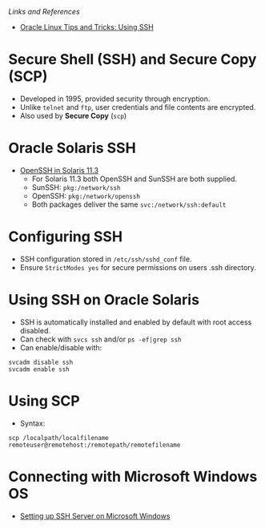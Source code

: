 *Links and References*
- [Oracle Linux Tips and Tricks: Using SSH](https://blogs.oracle.com/linux/entry/oracle_linux_tips_and_tricks)

# Secure Shell (SSH) and Secure Copy (SCP)
- Developed in 1995, provided security through encryption.
- Unlike `telnet` and `ftp`, user credentials and file contents are encrypted.
- Also used by **Secure Copy** (`scp`)

# Oracle Solaris SSH

- [OpenSSH in Solaris 11.3](https://blogs.oracle.com/darren/entry/openssh_in_solaris_11_3)
    - For Solaris 11.3 both OpenSSH and SunSSH are both supplied.
    - SunSSH: `pkg:/network/ssh`
    - OpenSSH: `pkg:/network/openssh`
    - Both packages deliver the same `svc:/network/ssh:default`

# Configuring SSH

- SSH configuration stored in `/etc/ssh/sshd_conf` file.
- Ensure `StrictModes yes` for secure permissions on users .ssh directory.

# Using SSH on Oracle Solaris

- SSH is automatically installed and enabled by default with root access disabled.
- Can check with `svcs ssh` and/or `ps -ef|grep ssh`
- Can enable/disable with:
```
svcadm disable ssh
svcadm enable ssh
```

# Using SCP
- Syntax:
```
scp /localpath/localfilename remoteuser@remotehost:/remotepath/remotefilename
```

# Connecting with Microsoft Windows OS
- [Setting up SSH Server on Microsoft Windows](http://docs.oracle.com/cd/E11857_01/install.111/e15838/appdx_setting_up_ssh.htm)
